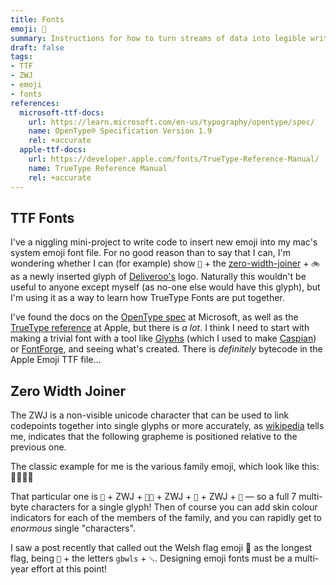 ```yaml
---
title: Fonts
emoji: 🔡
summary: Instructions for how to turn streams of data into legible writing.
draft: false
tags:
- TTF
- ZWJ
- emoji
- fonts
references:
  microsoft-ttf-docs:
    url: https://learn.microsoft.com/en-us/typography/opentype/spec/
    name: OpenType® Specification Version 1.9
    rel: +accurate
  apple-ttf-docs:
    url: https://developer.apple.com/fonts/TrueType-Reference-Manual/
    name: TrueType Reference Manual
    rel: +accurate
---
```

## TTF Fonts

I've a niggling mini-project to write code to insert new emoji into my mac's system emoji font file. For no good reason than to say that I can, I'm wondering whether I can (for example) show `🍝` + the [zero-width-joiner](#zero-width-joiner) + `🚲` as a newly inserted glyph of [Deliveroo's](https://deliveroo.co.uk) logo. Naturally this wouldn't be useful to anyone except myself (as no-one else would have this glyph), but I'm using it as a way to learn how TrueType Fonts are put together.

I've found the docs on the [OpenType spec](https://learn.microsoft.com/en-us/typography/opentype/spec/) at Microsoft, as well as the [TrueType reference](https://developer.apple.com/fonts/TrueType-Reference-Manual/) at Apple, but there is _a lot_. I think I need to start with making a trivial font with a tool like [Glyphs](https://glyphsapp.com) (which I used to make [Caspian](/posts/the-beauty-of-type)) or [FontForge](https://fontforge.org/en-US/), and seeing what's created. There is _definitely_ bytecode in the Apple Emoji TTF file…

## Zero Width Joiner

The ZWJ is a non-visible unicode character that can be used to link codepoints together into single glyphs or more accurately, as [wikipedia](https://en.wikipedia.org/wiki/Zero-width_joiner) tells me, indicates that the following grapheme is positioned relative to the previous one.

The classic example for me is the various family emoji, which look like this: 👨‍👩‍👦‍👦

That particular one is `👨` + ZWJ + `👩‍🦰` + ZWJ + `👦` + ZWJ + `👦` — so a full 7 multi-byte characters for a single glyph! Then of course you can add skin colour indicators for each of the members of the family, and you can rapidly get to _enormous_ single "characters".

I saw a post recently that called out the Welsh flag emoji 🏴󠁧󠁢󠁷󠁬󠁳󠁿 as the longest flag, being `🏴` + the letters `gbwls` + `␘`. Designing emoji fonts must be a multi-year effort at this point!
